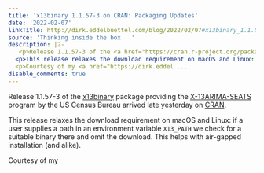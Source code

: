 ```yaml
---
title: 'x13binary 1.1.57-3 on CRAN: Packaging Updates'
date: '2022-02-07'
linkTitle: http://dirk.eddelbuettel.com/blog/2022/02/07#x13binary_1.1.57-3
source: 'Thinking inside the box   '
description: |2-
   <p>Release 1.1.57-3 of the <a href="https://cran.r-project.org/package=x13binary">x13binary</a> package providing the <a href="https://www.census.gov/srd/www/x13as/">X-13ARIMA-SEATS</a> program by the US Census Bureau arrived late yesterday on <a href="https://cran.r-project.org">CRAN</a>.</p>
  <p>This release relaxes the download requirement on macOS and Linux: if a user supplies a path in an environment variable <code>X13_PATH</code> we check for a suitable binary there and omit the download. This helps with air-gapped installation (and alike).</p>
  <p>Courtesy of my <a href="https://dirk.eddel ...
disable_comments: true
---
```

 <p>Release 1.1.57-3 of the <a href="https://cran.r-project.org/package=x13binary">x13binary</a> package providing the <a href="https://www.census.gov/srd/www/x13as/">X-13ARIMA-SEATS</a> program by the US Census Bureau arrived late yesterday on <a href="https://cran.r-project.org">CRAN</a>.</p>
<p>This release relaxes the download requirement on macOS and Linux: if a user supplies a path in an environment variable <code>X13_PATH</code> we check for a suitable binary there and omit the download. This helps with air-gapped installation (and alike).</p>
<p>Courtesy of my <a href="https://dirk.eddel ...
